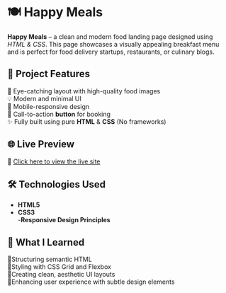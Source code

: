 # 🍽 Happy Meals

 **Happy Meals** – a clean and modern food landing page designed using *HTML & CSS*. This page showcases a visually appealing breakfast menu and is perfect for food delivery startups, restaurants, or culinary blogs.

## 📌 Project Features

 🍳 Eye-catching layout with high-quality food images  
 💡 Modern and minimal UI  
 📱 Mobile-responsive design  
 🎯 Call-to-action **button** for booking  
 ✨ Fully built using pure **HTML** & **CSS** (No frameworks)  

## 🌐 Live Preview

🔗 [Click here to view the live site](https://aishwarya152.github.io/FOod-Order_page/)

## 🛠 Technologies Used

- **HTML5**
- **CSS3**  
-**Responsive Design Principles**  

## 🚀 What I Learned

🔹Structuring semantic HTML  
🔹Styling with CSS Grid and Flexbox  
🔹Creating clean, aesthetic UI layouts  
🔹Enhancing user experience with subtle design elements  
 
